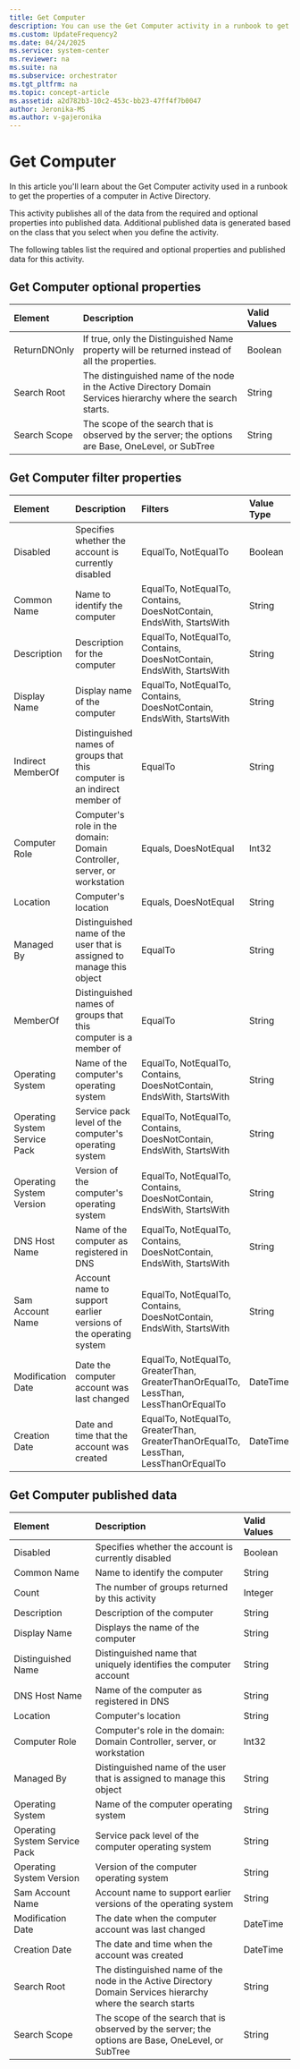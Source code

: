```yaml
---
title: Get Computer
description: You can use the Get Computer activity in a runbook to get the properties of a computer in Active Directory.
ms.custom: UpdateFrequency2
ms.date: 04/24/2025
ms.service: system-center
ms.reviewer: na
ms.suite: na
ms.subservice: orchestrator
ms.tgt_pltfrm: na
ms.topic: concept-article
ms.assetid: a2d782b3-10c2-453c-bb23-47ff4f7b0047
author: Jeronika-MS
ms.author: v-gajeronika
---
```


# Get Computer

In this article you'll learn about the Get Computer activity used in a runbook to get the properties of a computer in Active Directory.

This activity publishes all of the data from the required and optional properties into published data. Additional published data is generated based on the class that you select when you define the activity.

The following tables list the required and optional properties and published data for this activity.

## Get Computer optional properties

| Element   | Description   | Valid Values |
|:---|:---|:---|
| ReturnDNOnly | If true, only the Distinguished Name property will be returned instead of all the properties.   | Boolean   |
| Search Root  | The distinguished name of the node in the Active Directory Domain Services hierarchy where the search starts. | String   |
| Search Scope | The scope of the search that is observed by the server; the options are Base, OneLevel, or SubTree   | String   |

## Get Computer filter properties

| Element   | Description   | Filters   | Value Type |
|:---|:---|:---|:---|
| Disabled   | Specifies whether the account is currently disabled   | EqualTo, NotEqualTo   | Boolean   |
| Common Name   | Name to identify the computer   | EqualTo, NotEqualTo, Contains, DoesNotContain, EndsWith, StartsWith   | String   |
| Description   | Description for the computer   | EqualTo, NotEqualTo, Contains, DoesNotContain, EndsWith, StartsWith   | String   |
| Display Name   | Display name of the computer   | EqualTo, NotEqualTo, Contains, DoesNotContain, EndsWith, StartsWith   | String   |
| Indirect MemberOf   | Distinguished names of groups that this computer is an indirect member of | EqualTo   | String   |
| Computer Role   | Computer's role in the domain: Domain Controller, server, or workstation  | Equals, DoesNotEqual   | Int32   |
| Location   | Computer's location   | Equals, DoesNotEqual   | String   |
| Managed By   | Distinguished name of the user that is assigned to manage this object  | EqualTo   | String   |
| MemberOf   | Distinguished names of groups that this computer is a member of   | EqualTo   | String   |
| Operating System   | Name of the computer's operating system   | EqualTo, NotEqualTo, Contains, DoesNotContain, EndsWith, StartsWith   | String   |
| Operating System Service Pack | Service pack level of the computer's operating system   | EqualTo, NotEqualTo, Contains, DoesNotContain, EndsWith, StartsWith   | String   |
| Operating System Version   | Version of the computer's operating system   | EqualTo, NotEqualTo, Contains, DoesNotContain, EndsWith, StartsWith   | String   |
| DNS Host Name   | Name of the computer as registered in DNS   | EqualTo, NotEqualTo, Contains, DoesNotContain, EndsWith, StartsWith   | String   |
| Sam Account Name   | Account name to support earlier versions of the operating system   | EqualTo, NotEqualTo, Contains, DoesNotContain, EndsWith, StartsWith   | String   |
| Modification Date   | Date the computer account was last changed   | EqualTo, NotEqualTo, GreaterThan, GreaterThanOrEqualTo, LessThan, LessThanOrEqualTo | DateTime   |
| Creation Date   | Date and time that the account was created   | EqualTo, NotEqualTo, GreaterThan, GreaterThanOrEqualTo, LessThan, LessThanOrEqualTo | DateTime   |

## Get Computer published data

| Element   | Description   | Valid Values |
|:---|:---|:---|
| Disabled   | Specifies whether the account is currently disabled   | Boolean   |
| Common Name   | Name to identify the computer | String   |
| Count   | The number of groups returned by this activity   | Integer   |
| Description   | Description of the computer   | String   |
| Display Name   | Displays the name of the computer   | String   |
| Distinguished Name   | Distinguished name that uniquely identifies the computer account   | String   |
| DNS Host Name   | Name of the computer as registered in DNS   | String   |
| Location   | Computer's location   | String   |
| Computer Role   | Computer's role in the domain: Domain Controller, server, or workstation   | Int32   |
| Managed By   | Distinguished name of the user that is assigned to manage this object   | String   |
| Operating System   | Name of the computer operating system   | String   |
| Operating System Service Pack | Service pack level of the computer operating system   | String   |
| Operating System Version   | Version of the computer operating system   | String   |
| Sam Account Name   | Account name to support earlier versions of the operating system   | String   |
| Modification Date   | The date when the computer account was last changed   | DateTime   |
| Creation Date   | The date and time when the account was created   | DateTime   |
| Search Root   | The distinguished name of the node in the Active Directory Domain Services hierarchy where the search starts | String   |
| Search Scope   | The scope of the search that is observed by the server; the options are Base, OneLevel, or SubTree   | String   |
